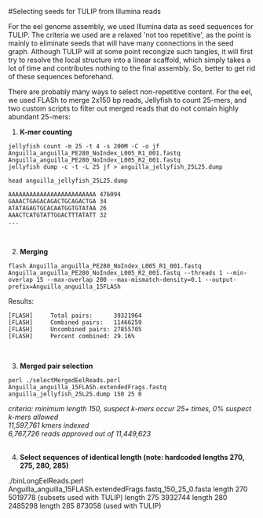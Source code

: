 #Selecting seeds for TULIP from Illumina reads

For the eel genome assembly, we used Illumina data as seed sequences for TULIP. The criteria we used are a relaxed 'not too repetitive', as the point is mainly to eliminate seeds that will have many connections in the seed graph. Although TULIP will at some point recongize such tangles, it will first try to resolve the local structure into a linear scaffold, which simply takes a lot of time and contributes nothing to the final assembly. So, better to get rid of these sequences beforehand.<br>

There are probably many ways to select non-repetitive content. For the eel, we used FLASh to merge 2x150 bp reads, Jellyfish to count 25-mers, and two custom scripts to filter out merged reads that do not contain highly abundant 25-mers:<br>

1. **K-mer counting** <br>
  ```
  jellyfish count -m 25 -t 4 -s 200M -C -o jf  Anguilla_anguilla_PE280_NoIndex_L005_R1_001.fastq Anguilla_anguilla_PE280_NoIndex_L005_R2_001.fastq 
  jellyfish dump -c -t -L 25 jf > anguilla_jellyfish_25L25.dump
  ```
  ```
  head anguilla_jellyfish_25L25.dump 
  ```
  ```
  AAAAAAAAAAAAAAAAAAAAAAAAA	476094
  GAAACTGAGACAGACTGCAGACTGA	34
  ATATAGAGTGCACAATGGTGTATAA	26
  AAACTCATGTATTGGACTTTATATT	32
  ...
  ```
  <br>

2. **Merging** <br>
  ```
  flash Anguilla_anguilla_PE280_NoIndex_L005_R1_001.fastq  Anguilla_anguilla_PE280_NoIndex_L005_R2_001.fastq --threads 1 --min-overlap 15 --max-overlap 200 --max-mismatch-density=0.1 --output-prefix=Anguilla_anguilla_15FLASh
  ```
  Results:
  ```
  [FLASH]     Total pairs:      39321964
  [FLASH]     Combined pairs:   11466259
  [FLASH]     Uncombined pairs: 27855705
  [FLASH]     Percent combined: 29.16%
  ```
  <br>
  
3. **Merged pair selection**<br>
  ```
  perl ./selectMergedEelReads.perl Anguilla_anguilla_15FLASh.extendedFrags.fastq anguilla_jellyfish_25L25.dump 150 25 0
  ```
  _criteria: minimum length 150, suspect k-mers occur 25+ times, 0% suspect k-mers allowed_<br>
  _11,597,761 kmers indexed_<br>
  _6,767,726 reads approved out of 11,449,623_<br>
  <br>

4. **Select sequences of identical length (note: hardcoded lengths 270, 275, 280, 285)**<br>

./binLongEelReads.perl Anguilla_anguilla_15FLASh.extendedFrags.fastq_150_25_0.fasta 
length 270 5019778 (subsets used with TULIP)
length 275 3932744
length 280 2485298
length 285 873058 (used with TULIP)
